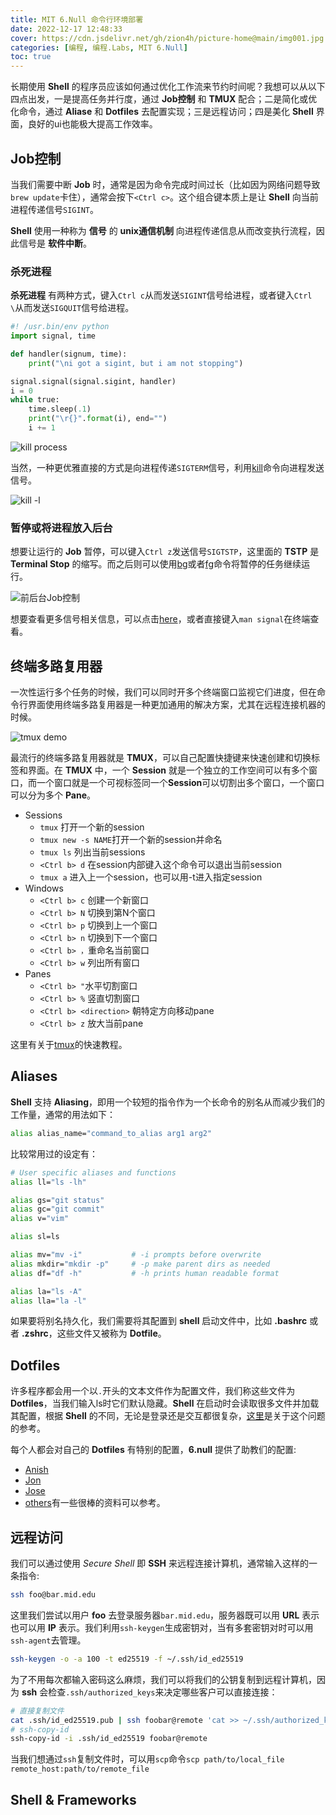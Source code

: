 ```yaml
---
title: MIT 6.Null 命令行环境部署
date: 2022-12-17 12:48:33
cover: https://cdn.jsdelivr.net/gh/zion4h/picture-home@main/img001.jpg
categories: [编程, 编程.Labs, MIT 6.Null]
toc: true
---
```

长期使用 **Shell** 的程序员应该如何通过优化工作流来节约时间呢？我想可以从以下四点出发，一是提高任务并行度，通过 **Job控制** 和 **TMUX** 配合；二是简化或优化命令，通过 **Aliase** 和 **Dotfiles** 去配置实现；三是远程访问；四是美化 **Shell** 界面，良好的ui也能极大提高工作效率。
<!--more-->

## Job控制

当我们需要中断 **Job** 时，通常是因为命令完成时间过长（比如因为网络问题导致`brew update`卡住），通常会按下`<Ctrl c>`。这个组合键本质上是让 **Shell** 向当前进程传递信号`SIGINT`。

**Shell** 使用一种称为 **信号** 的 **unix通信机制** 向进程传递信息从而改变执行流程，因此信号是 **软件中断**。

### 杀死进程

**杀死进程** 有两种方式，键入`Ctrl c`从而发送`SIGINT`信号给进程，或者键入`Ctrl \`从而发送`SIGQUIT`信号给进程。

```python
#! /usr.bin/env python
import signal, time

def handler(signum, time):
    print("\ni got a sigint, but i am not stopping")

signal.signal(signal.sigint, handler)
i = 0
while true:
    time.sleep(.1)
    print("\r{}".format(i), end="")
    i += 1
```

![kill process](https://cdn.jsdelivr.net/gh/zion4h/picture-home@main/Kill-process.png)

当然，一种更优雅直接的方式是向进程传递`SIGTERM`信号，利用[kill](https://www.man7.org/linux/man-pages/man1/kill.1.html)命令向进程发送信号。

![kill -l](https://cdn.jsdelivr.net/gh/zion4h/picture-home@main/kill-15.png)

### 暂停或将进程放入后台

想要让运行的 **Job** 暂停，可以键入`Ctrl z`发送信号`SIGTSTP`，这里面的 **TSTP** 是 **Terminal Stop** 的缩写。而之后则可以使用[bg](https://man7.org/linux/man-pages/man1/bg.1p.html)或者[fg](https://www.man7.org/linux/man-pages/man1/fg.1p.html)命令将暂停的任务继续运行。

![前后台Job控制](https://cdn.jsdelivr.net/gh/zion4h/picture-home@main/fg-bg-demo.png)

想要查看更多信号相关信息，可以点击[here](https://en.wikipedia.org/wiki/Signal_(IPC))，或者直接键入`man signal`在终端查看。

## 终端多路复用器

一次性运行多个任务的时候，我们可以同时开多个终端窗口监视它们进度，但在命令行界面使用终端多路复用器是一种更加通用的解决方案，尤其在远程连接机器的时候。

![tmux demo](https://cdn.jsdelivr.net/gh/zion4h/picture-home@main/tmux.png)

最流行的终端多路复用器就是 **TMUX**，可以自己配置快捷键来快速创建和切换标签和界面。在 **TMUX** 中，一个 **Session** 就是一个独立的工作空间可以有多个窗口，而一个窗口就是一个可视标签同一个**Session**可以切割出多个窗口，一个窗口可以分为多个 **Pane**。

- Sessions
  - `tmux` 打开一个新的session
  - `tmux new -s NAME`打开一个新的session并命名
  - `tmux ls` 列出当前sessions
  - `<Ctrl b> d` 在session内部键入这个命令可以退出当前session
  - `tmux a` 进入上一个session，也可以用-t进入指定session
- Windows
  - `<Ctrl b> c` 创建一个新窗口
  - `<Ctrl b> N` 切换到第N个窗口
  - `<Ctrl b> p` 切换到上一个窗口
  - `<Ctrl b> n` 切换到下一个窗口
  - `<Ctrl b> ，`重命名当前窗口
  - `<Ctrl b> w` 列出所有窗口
- Panes
  - `<Ctrl b> "`水平切割窗口
  - `<Ctrl b> %` 竖直切割窗口
  - `<Ctrl b> <direction>` 朝特定方向移动pane
  - `<Ctrl b> z` 放大当前pane

这里有关于[tmux](https://www.hamvocke.com/blog/a-quick-and-easy-guide-to-tmux/)的快速教程。

## Aliases

**Shell** 支持 **Aliasing**，即用一个较短的指令作为一个长命令的别名从而减少我们的工作量，通常的用法如下：

```sh
alias alias_name="command_to_alias arg1 arg2"
```

比较常用过的设定有：

```sh
# User specific aliases and functions
alias ll="ls -lh"

alias gs="git status"
alias gc="git commit"
alias v="vim"

alias sl=ls

alias mv="mv -i"           # -i prompts before overwrite
alias mkdir="mkdir -p"     # -p make parent dirs as needed
alias df="df -h"           # -h prints human readable format

alias la="ls -A"
alias lla="la -l"
```

如果要将别名持久化，我们需要将其配置到 **shell** 启动文件中，比如 **.bashrc** 或者 **.zshrc**，这些文件又被称为 **Dotfile**。

## Dotfiles

许多程序都会用一个以`.`开头的文本文件作为配置文件，我们称这些文件为 **Dotfiles**，当我们输入ls时它们默认隐藏。**Shell** 在启动时会读取很多文件并加载其配置，根据 **Shell** 的不同，无论是登录还是交互都很复杂，[这里](https://blog.flowblok.id.au/2013-02/shell-startup-scripts.html)是关于这个问题的参考。

每个人都会对自己的 **Dotfiles** 有特别的配置，**6.null** 提供了助教们的配置:

- [Anish](https://github.com/anishathalye/dotfiles)
- [Jon](https://github.com/jonhoo/configs)
- [Jose](https://github.com/jjgo/dotfiles)
- [others](https://dotfiles.github.io)有一些很棒的资料可以参考。

## 远程访问

我们可以通过使用 *Secure Shell* 即 **SSH** 来远程连接计算机，通常输入这样的一条指令:

```sh
ssh foo@bar.mid.edu
```

这里我们尝试以用户 **foo** 去登录服务器`bar.mid.edu`，服务器既可以用 **URL** 表示也可以用 **IP** 表示。我们利用`ssh-keygen`生成密钥对，当有多套密钥对时可以用`ssh-agent`去管理。

```sh
ssh-keygen -o -a 100 -t ed25519 -f ~/.ssh/id_ed25519
```

为了不用每次都输入密码这么麻烦，我们可以将我们的公钥复制到远程计算机，因为 **ssh** 会检查`.ssh/authorized_keys`来决定哪些客户可以直接连接：

```sh
# 直接复制文件
cat .ssh/id_ed25519.pub | ssh foobar@remote 'cat >> ~/.ssh/authorized_keys'
# ssh-copy-id
ssh-copy-id -i .ssh/id_ed25519 foobar@remote
```

当我们想通过`ssh`复制文件时，可以用`scp`命令`scp path/to/local_file remote_host:path/to/remote_file`

## Shell & Frameworks

